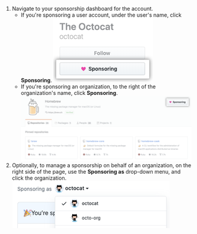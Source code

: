 1. Navigate to your sponsorship dashboard for the account.
   - If you're sponsoring a user account, under the user's name, click **Sponsoring**. ![Sponsoring button](/assets/images/help/profile/sponsoring-button.png)
   -  If you're sponsoring an organization, to the right of the organization's name, click **Sponsoring**. ![Sponsoring button](/assets/images/help/sponsors/org-sponsoring-button.png)
1. Optionally, to manage a sponsorship on behalf of an organization, on the right side of the page, use the **Sponsoring as** drop-down menu, and click the organization. ![Drop-down menu to choose the account you're sponsoring as](/assets/images/help/sponsors/sponsoring-as-drop-down-menu.png)
